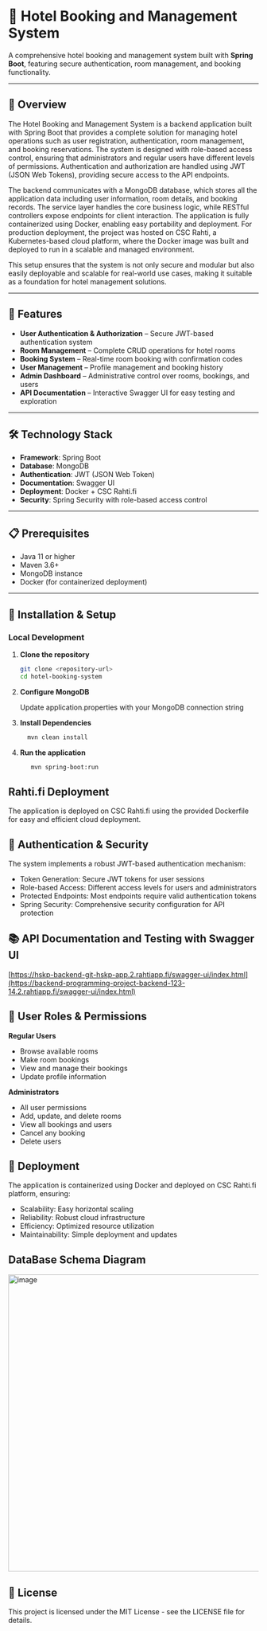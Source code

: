 # 🏨 Hotel Booking and Management System

A comprehensive hotel booking and management system built with **Spring Boot**, featuring secure authentication, room management, and booking functionality.

---

## 📖 Overview
The Hotel Booking and Management System is a backend application built with Spring Boot that provides a complete solution for managing hotel operations such as user registration, authentication, room management, and booking reservations. The system is designed with role-based access control, ensuring that administrators and regular users have different levels of permissions. Authentication and authorization are handled using JWT (JSON Web Tokens), providing secure access to the API endpoints.

The backend communicates with a MongoDB database, which stores all the application data including user information, room details, and booking records. The service layer handles the core business logic, while RESTful controllers expose endpoints for client interaction. The application is fully containerized using Docker, enabling easy portability and deployment. For production deployment, the project was hosted on CSC Rahti, a Kubernetes-based cloud platform, where the Docker image was built and deployed to run in a scalable and managed environment.

This setup ensures that the system is not only secure and modular but also easily deployable and scalable for real-world use cases, making it suitable as a foundation for hotel management solutions.

---

## 🚀 Features
- **User Authentication & Authorization** – Secure JWT-based authentication system  
- **Room Management** – Complete CRUD operations for hotel rooms  
- **Booking System** – Real-time room booking with confirmation codes  
- **User Management** – Profile management and booking history  
- **Admin Dashboard** – Administrative control over rooms, bookings, and users  
- **API Documentation** – Interactive Swagger UI for easy testing and exploration  

---

## 🛠️ Technology Stack
- **Framework**: Spring Boot  
- **Database**: MongoDB  
- **Authentication**: JWT (JSON Web Token)  
- **Documentation**: Swagger UI  
- **Deployment**: Docker + CSC Rahti.fi  
- **Security**: Spring Security with role-based access control  

---

## 📋 Prerequisites
- Java 11 or higher  
- Maven 3.6+  
- MongoDB instance  
- Docker (for containerized deployment)  

---

## 🔧 Installation & Setup

### Local Development

1. **Clone the repository**
   ```bash
   git clone <repository-url>
   cd hotel-booking-system

2. **Configure MongoDB**

    Update application.properties with your MongoDB connection string

3. **Install Dependencies**
    ```bash
      mvn clean install

4. **Run the application**
    ```bash
       mvn spring-boot:run

## Rahti.fi Deployment
The application is deployed on CSC Rahti.fi using the provided Dockerfile for easy and efficient cloud deployment.

## 🔐 Authentication & Security
The system implements a robust JWT-based authentication mechanism:

- Token Generation: Secure JWT tokens for user sessions
- Role-based Access: Different access levels for users and administrators
- Protected Endpoints: Most endpoints require valid authentication tokens
- Spring Security: Comprehensive security configuration for API protection

## 📚 API Documentation and Testing with Swagger UI
   [https://hskp-backend-git-hskp-app.2.rahtiapp.fi/swagger-ui/index.html](https://backend-programming-project-backend-123-14.2.rahtiapp.fi/swagger-ui/index.html)

 ## 🎯 User Roles & Permissions
**Regular Users**

 - Browse available rooms
 - Make room bookings
 - View and manage their bookings
 - Update profile information

**Administrators**

  - All user permissions
 - Add, update, and delete rooms
 - View all bookings and users
 - Cancel any booking
 - Delete users

## 🚀 Deployment
 The application is containerized using Docker and deployed on CSC Rahti.fi platform, ensuring:

- Scalability: Easy horizontal scaling
- Reliability: Robust cloud infrastructure
- Efficiency: Optimized resource utilization
- Maintainability: Simple deployment and updates

## DataBase Schema Diagram 
<img width="563" height="597" alt="image" src="https://github.com/user-attachments/assets/b4989d57-af1a-4b5e-b310-25d86e1f0b36" />

## 📄 License
This project is licensed under the MIT License - see the LICENSE file for details.

   
   
